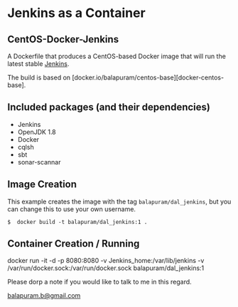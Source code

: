  # Jenkins as a Container
 
## CentOS-Docker-Jenkins

A Dockerfile that produces a CentOS-based Docker image that will run the latest stable [Jenkins][jenkins].

The build is based on [docker.io/balapuram/centos-base][docker-centos-base].

[Jenkins]: http://jenkins-ci.org/

## Included packages (and their dependencies)

* Jenkins
* OpenJDK 1.8
* Docker
* cqlsh
* sbt
* sonar-scannar

## Image Creation

This example creates the image with the tag `balapuram/dal_jenkins`, but you can
change this to use your own username.

```
$  docker build -t balapuram/dal_jenkins:1 .
```

## Container Creation / Running

docker run  -it -d -p 8080:8080 -v Jenkins_home:/var/lib/jenkins -v /var/run/docker.sock:/var/run/docker.sock balapuram/dal_jenkins:1


Please dorp a note if you would like to talk to me in this regard.

balapuram.b@gmail.com
